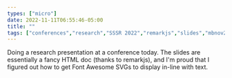 ```yaml
---
types: ["micro"]
date: 2022-11-11T06:55:46-05:00
title: ""
tags: ["conferences","research","SSSR 2022","remarkjs","slides","mbnov2022","DezNat"]
---
```

Doing a research presentation at a conference today. The slides are essentially a fancy HTML doc (thanks to remarkjs), and I'm proud that I figured out how to get Font Awesome SVGs to display in-line with text.
